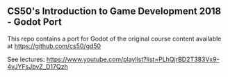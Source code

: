 CS50's Introduction to Game Development 2018 - Godot Port
---------------------------------------------------------

This repo contains a port for Godot of the original course content available at https://github.com/cs50/gd50

See lectures: https://www.youtube.com/playlist?list=PLhQjrBD2T383Vx9-4vJYFsJbvZ_D17Qzh